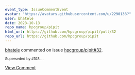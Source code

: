 ```yaml
---
event_type: IssueCommentEvent
avatar: "https://avatars.githubusercontent.com/u/2290133?"
user: bhatele
date: 2023-10-13
repo_name: hpcgroup/pipit
html_url: https://github.com/hpcgroup/pipit/pull/32
repo_url: https://github.com/hpcgroup/pipit
---
```


<a href='https://github.com/bhatele' target='_blank'>bhatele</a> commented on issue <a href='https://github.com/hpcgroup/pipit/pull/32' target='_blank'>hpcgroup/pipit#32</a>.

<small>Superseded by #103....</small>

<a href='https://github.com/hpcgroup/pipit/pull/32' target='_blank'>View Comment</a>